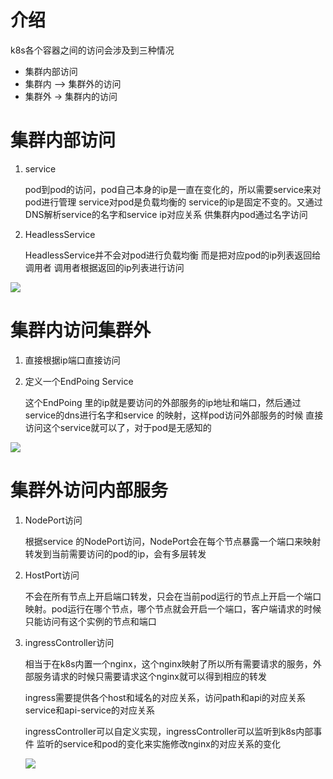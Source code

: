 # 介绍

k8s各个容器之间的访问会涉及到三种情况

* 集群内部访问
* 集群内 --> 集群外的访问
* 集群外 -> 集群内的访问

# 集群内部访问

1. service

   pod到pod的访问，pod自己本身的ip是一直在变化的，所以需要service来对pod进行管理 service对pod是负载均衡的 service的ip是固定不变的。又通过DNS解析service的名字和service ip对应关系 供集群内pod通过名字访问

2. HeadlessService

   HeadlessService并不会对pod进行负载均衡 而是把对应pod的ip列表返回给调用者 调用者根据返回的ip列表进行访问

![](https://makj-imagehost.oss-cn-hangzhou.aliyuncs.com/imagehosts/k8s%E6%9C%8D%E5%8A%A1%E5%8F%91%E7%8E%B0-%E9%9B%86%E7%BE%A4%E5%86%85%E8%AE%BF%E9%97%AE.png?x-oss-process=style/makjwatermarks)

# 集群内访问集群外

1. 直接根据ip端口直接访问

2. 定义一个EndPoing Service

   这个EndPoing 里的ip就是要访问的外部服务的ip地址和端口，然后通过service的dns进行名字和service 的映射，这样pod访问外部服务的时候 直接访问这个service就可以了，对于pod是无感知的

![](https://makj-imagehost.oss-cn-hangzhou.aliyuncs.com/imagehosts/k8s%E6%9C%8D%E5%8A%A1%E5%8F%91%E7%8E%B0-%E9%9B%86%E7%BE%A4%E5%86%85%E8%AE%BF%E9%97%AE%E5%A4%96%E9%83%A8%E6%9C%8D%E5%8A%A1.png?x-oss-process=style/makjwatermarks)

# 集群外访问内部服务

1. NodePort访问

   根据service 的NodePort访问，NodePort会在每个节点暴露一个端口来映射转发到当前需要访问的pod的ip，会有多层转发

2. HostPort访问

   不会在所有节点上开启端口转发，只会在当前pod运行的节点上开启一个端口映射。pod运行在哪个节点，哪个节点就会开启一个端口，客户端请求的时候只能访问有这个实例的节点和端口

3. ingressController访问

   相当于在k8s内置一个nginx，这个nginx映射了所以所有需要请求的服务，外部服务请求的时候只需要请求这个nginx就可以得到相应的转发

   ingress需要提供各个host和域名的对应关系，访问path和api的对应关系  service和api-service的对应关系

   ingressController可以自定义实现，ingressController可以监听到k8s内部事件 监听的service和pod的变化来实施修改nginx的对应关系的变化

   ![](https://makj-imagehost.oss-cn-hangzhou.aliyuncs.com/imagehosts/k8s%E6%9C%8D%E5%8A%A1%E5%8F%91%E7%8E%B0-%E9%9B%86%E7%BE%A4%E5%A4%96%E9%83%A8%E8%AE%BF%E9%97%AE%E9%9B%86%E7%BE%A4%E5%86%85%E9%83%A8.png?x-oss-process=style/makjwatermarks)